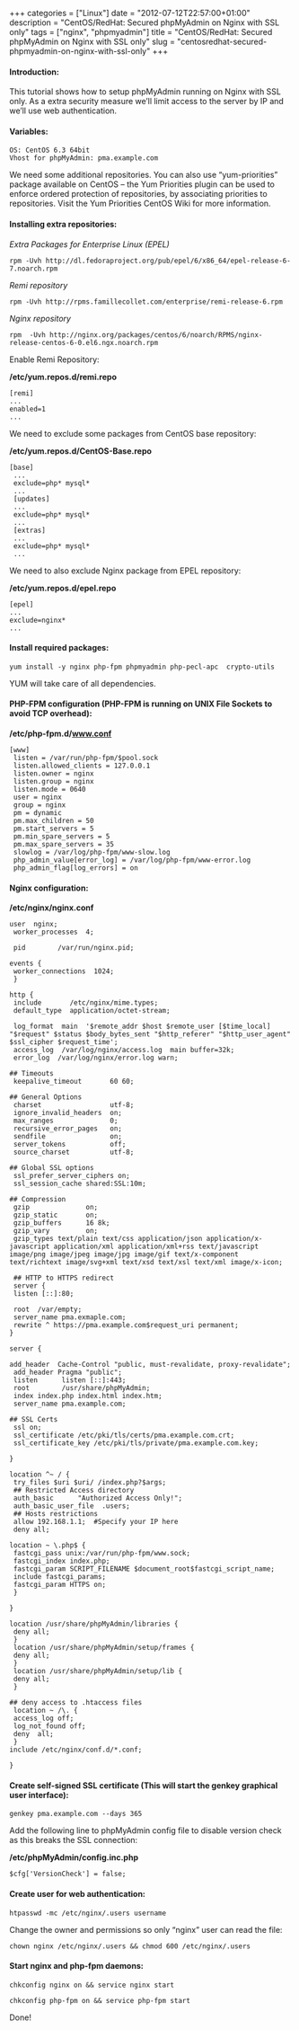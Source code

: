 +++
categories = ["Linux"]
date = "2012-07-12T22:57:00+01:00"
description = "CentOS/RedHat: Secured phpMyAdmin on Nginx with SSL only"
tags = ["nginx", "phpmyadmin"]
title = "CentOS/RedHat: Secured phpMyAdmin on Nginx with SSL only"
slug = "centosredhat-secured-phpmyadmin-on-nginx-with-ssl-only"
+++

#### Introduction:

This tutorial shows how to setup phpMyAdmin running on Nginx with SSL only. As a extra security measure we’ll limit access to the server by IP and we’ll use web authentication.

#### Variables:

```
OS: CentOS 6.3 64bit
Vhost for phpMyAdmin: pma.example.com
```

We need some additional repositories. You can also use “yum-priorities” package available on CentOS – the Yum Priorities plugin can be used to enforce ordered protection of repositories, by associating priorities to repositories. Visit the Yum Priorities CentOS Wiki for more information.

#### Installing extra repositories:

*Extra Packages for Enterprise Linux (EPEL)*

    rpm -Uvh http://dl.fedoraproject.org/pub/epel/6/x86_64/epel-release-6-7.noarch.rpm

*Remi repository*

    rpm -Uvh http://rpms.famillecollet.com/enterprise/remi-release-6.rpm

*Nginx repository*

    rpm  -Uvh http://nginx.org/packages/centos/6/noarch/RPMS/nginx-release-centos-6-0.el6.ngx.noarch.rpm

Enable Remi Repository:

**/etc/yum.repos.d/remi.repo**

```
[remi]
...
enabled=1
...
```

We need to exclude some packages from CentOS base repository:

**/etc/yum.repos.d/CentOS-Base.repo**

```
[base]
 ...
 exclude=php* mysql*
 ...
 [updates]
 ...
 exclude=php* mysql*
 ...
 [extras]
 ...
 exclude=php* mysql*
 ...
```

We need to also exclude Nginx package from EPEL repository:

**/etc/yum.repos.d/epel.repo**

```
[epel]
...
exclude=nginx*
...
```

#### Install required packages:

    yum install -y nginx php-fpm phpmyadmin php-pecl-apc  crypto-utils

YUM will take care of all dependencies.

#### PHP-FPM configuration (PHP-FPM is running on UNIX File Sockets to avoid TCP overhead):

**/etc/php-fpm.d/www.conf**

```
[www]
 listen = /var/run/php-fpm/$pool.sock
 listen.allowed_clients = 127.0.0.1
 listen.owner = nginx
 listen.group = nginx
 listen.mode = 0640
 user = nginx
 group = nginx
 pm = dynamic
 pm.max_children = 50
 pm.start_servers = 5
 pm.min_spare_servers = 5
 pm.max_spare_servers = 35
 slowlog = /var/log/php-fpm/www-slow.log
 php_admin_value[error_log] = /var/log/php-fpm/www-error.log
 php_admin_flag[log_errors] = on
```

#### Nginx configuration:

**/etc/nginx/nginx.conf**

```
user  nginx;
 worker_processes  4;

 pid        /var/run/nginx.pid;

events {
 worker_connections  1024;
 }

http {
 include       /etc/nginx/mime.types;
 default_type  application/octet-stream;

 log_format  main  '$remote_addr $host $remote_user [$time_local] "$request" $status $body_bytes_sent "$http_referer" "$http_user_agent" $ssl_cipher $request_time';
 access_log  /var/log/nginx/access.log  main buffer=32k;
 error_log  /var/log/nginx/error.log warn;

## Timeouts
 keepalive_timeout       60 60;

## General Options
 charset                 utf-8;
 ignore_invalid_headers  on;
 max_ranges              0;
 recursive_error_pages   on;
 sendfile                on;
 server_tokens           off;
 source_charset          utf-8;

## Global SSL options
 ssl_prefer_server_ciphers on;
 ssl_session_cache shared:SSL:10m;

## Compression
 gzip              on;
 gzip_static       on;
 gzip_buffers      16 8k;
 gzip_vary         on;
 gzip_types text/plain text/css application/json application/x-javascript application/xml application/xml+rss text/javascript image/png image/jpeg image/jpg image/gif text/x-component text/richtext image/svg+xml text/xsd text/xsl text/xml image/x-icon;

 ## HTTP to HTTPS redirect
 server {
 listen [::]:80;

 root  /var/empty;
 server_name pma.exmaple.com;
 rewrite ^ https://pma.example.com$request_uri permanent;
}

server {

add_header  Cache-Control "public, must-revalidate, proxy-revalidate";
 add_header Pragma "public";
 listen      listen [::]:443;
 root        /usr/share/phpMyAdmin;
 index index.php index.html index.htm;
 server_name pma.example.com;

## SSL Certs
 ssl on;
 ssl_certificate /etc/pki/tls/certs/pma.example.com.crt;
 ssl_certificate_key /etc/pki/tls/private/pma.example.com.key;

}

location ^~ / {
 try_files $uri $uri/ /index.php?$args;
 ## Restricted Access directory
 auth_basic      "Authorized Access Only!";
 auth_basic_user_file  .users;
 ## Hosts restrictions
 allow 192.168.1.1;  #Specify your IP here
 deny all;

location ~ \.php$ {
 fastcgi_pass unix:/var/run/php-fpm/www.sock;
 fastcgi_index index.php;
 fastcgi_param SCRIPT_FILENAME $document_root$fastcgi_script_name;
 include fastcgi_params;
 fastcgi_param HTTPS on;
 }

}

location /usr/share/phpMyAdmin/libraries {
 deny all;
 }
 location /usr/share/phpMyAdmin/setup/frames {
 deny all;
 }
 location /usr/share/phpMyAdmin/setup/lib {
 deny all;
 }

## deny access to .htaccess files
 location ~ /\. {
 access_log off;
 log_not_found off;
 deny  all;
 }
include /etc/nginx/conf.d/*.conf;

}
```

#### Create self-signed SSL certificate (This will start the genkey graphical user interface):

    genkey pma.example.com --days 365

Add the following line to phpMyAdmin config file to disable version check as this breaks the SSL connection:

**/etc/phpMyAdmin/config.inc.php**

    $cfg['VersionCheck'] = false;

#### Create user for web authentication:

    htpasswd -mc /etc/nginx/.users username

Change the owner and permissions so only “nginx” user can read the file:

    chown nginx /etc/nginx/.users && chmod 600 /etc/nginx/.users

#### Start nginx and php-fpm daemons:

    chkconfig nginx on && service nginx start

    chkconfig php-fpm on && service php-fpm start

Done!
